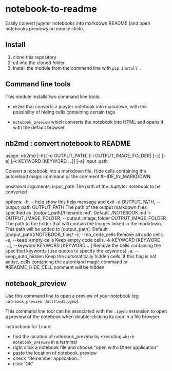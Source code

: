 # notebook-to-readme
Easily convert jupyter notebooks into markdown README (and open notebooks previews on mouse click).

## Install

1. clone this repository
2. cd into the cloned folder
3. Install the module from the command line with `pip install .` 


## Command line tools
This module installs two command line tools:

- `nb2md` that converts a jupyter notebook into markdown, with the possibility of hiding cells containing certain tags

- `notebook_preview` which converts the notebook into HTML and opens it with the default browser


## nb2md : convert notebook to README
usage: nb2md [-h] [-o OUTPUT_PATH] [-i OUTPUT_IMAGE_FOLDER] [-c] [-e] [-k KEYWORD [KEYWORD ...]] [-a] input_path

Convert a notebook into a markdown file. Hide cells containing the autorelaod magic command or the comment #HIDE_IN_MARKDOWN.

positional arguments:
  input_path            The path of the Juptyter notebook to be converted

options:
  -h, --help            show this help message and exit
  -o OUTPUT_PATH, --output_path OUTPUT_PATH
                        The path of the output markdown files, specified as '[output_path]/filename.md'. Default ./NOTEBOOK.md
  -i OUTPUT_IMAGE_FOLDER, --output_image_folder OUTPUT_IMAGE_FOLDER
                        The path to the folder that will contain the images linked in the markdown. This path will be added to [output_path].
                        Default [output_path]/NOTEBOOK_files/
  -c, --no_code_cells   Remove all code cells.
  -e, --keep_empty_cells
                        Keep empty code cells.
  -k KEYWORD [KEYWORD ...], --keyword KEYWORD [KEYWORD ...]
                        Remove the cells containing the specified keywords (use quotes to specify the keywords)
  -a, --keep_auto_hidden
                        Keep the automatically hidden cells. If this flag is not active, cells containing the autorelaod magic command or #README_HIDE_CELL comment will be hidden

## notebook_preview
Use this command line to open a preview of your notebook (eg `notebook_preview Untitled1.pynb`).

This command line tool can be associated with the `.ipynb` extension to open a preview of the notebook when double-clicking its icon in a file browser.

instructions for Linux:
- find the location of notebook_preview by executing `which notebook_preview` in a terminal
- right click a notebook file and choose "open with>Other application"
- paste the location of notebook_preview
- check "Remember application..."
- click 'OK'

